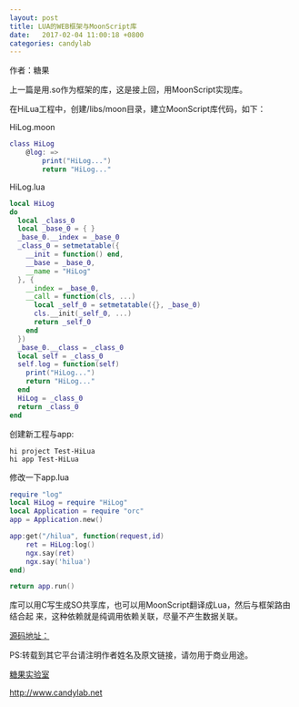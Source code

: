 ```yaml
---
layout: post
title: LUA的WEB框架与MoonScript库
date:   2017-02-04 11:00:18 +0800 
categories: candylab
---
```



作者：糖果


上一篇是用.so作为框架的库，这是接上回，用MoonScript实现库。


在HiLua工程中，创建/libs/moon目录，建立MoonScript库代码，如下：

HiLog.moon

```lua
class HiLog
    @log: =>
        print("HiLog...")
        return "HiLog..."
```

HiLog.lua

```lua
local HiLog
do
  local _class_0
  local _base_0 = { } 
  _base_0.__index = _base_0
  _class_0 = setmetatable({
    __init = function() end,
    __base = _base_0,
    __name = "HiLog"
  }, {
    __index = _base_0,
    __call = function(cls, ...)
      local _self_0 = setmetatable({}, _base_0)
      cls.__init(_self_0, ...)
      return _self_0
    end 
  })  
  _base_0.__class = _class_0
  local self = _class_0
  self.log = function(self)
    print("HiLog...")
    return "HiLog..."
  end 
  HiLog = _class_0
  return _class_0
end

```

创建新工程与app:

```shell
hi project Test-HiLua
hi app Test-HiLua
```

修改一下app.lua

```lua
require "log"
local HiLog = require "HiLog"
local Application = require "orc"
app = Application.new()

app:get("/hilua", function(request,id)
    ret = HiLog:log()   
    ngx.say(ret)
    ngx.say('hilua') 
end)

return app.run()
```



库可以用C写生成SO共享库，也可以用MoonScript翻译成Lua，然后与框架路由结合起
来，这种依赖就是纯调用依赖关联，尽量不产生数据关联。







<a href="https://github.com/shengnoah/hilua/tree/libs/libs/moon" target="_blank">源码地址：</a>

PS:转载到其它平台请注明作者姓名及原文链接，请勿用于商业用途。

[糖果实验室](http://www.candylab.net)

http://www.candylab.net

